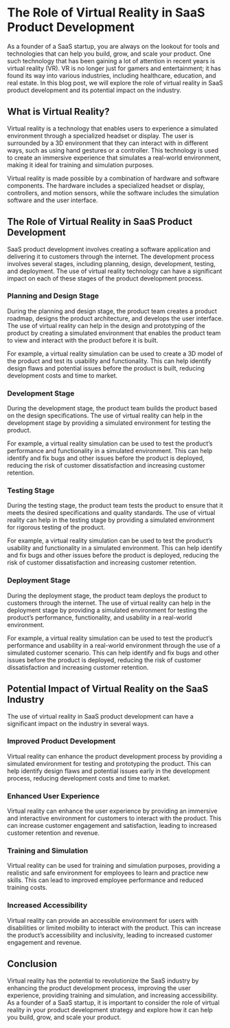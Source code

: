 # The Role of Virtual Reality in SaaS Product Development

As a founder of a SaaS startup, you are always on the lookout for tools and technologies that can help you build, grow, and scale your product. One such technology that has been gaining a lot of attention in recent years is virtual reality (VR). VR is no longer just for gamers and entertainment; it has found its way into various industries, including healthcare, education, and real estate. In this blog post, we will explore the role of virtual reality in SaaS product development and its potential impact on the industry.

## What is Virtual Reality?

Virtual reality is a technology that enables users to experience a simulated environment through a specialized headset or display. The user is surrounded by a 3D environment that they can interact with in different ways, such as using hand gestures or a controller. This technology is used to create an immersive experience that simulates a real-world environment, making it ideal for training and simulation purposes.

Virtual reality is made possible by a combination of hardware and software components. The hardware includes a specialized headset or display, controllers, and motion sensors, while the software includes the simulation software and the user interface.

## The Role of Virtual Reality in SaaS Product Development

SaaS product development involves creating a software application and delivering it to customers through the internet. The development process involves several stages, including planning, design, development, testing, and deployment. The use of virtual reality technology can have a significant impact on each of these stages of the product development process.

### Planning and Design Stage

During the planning and design stage, the product team creates a product roadmap, designs the product architecture, and develops the user interface. The use of virtual reality can help in the design and prototyping of the product by creating a simulated environment that enables the product team to view and interact with the product before it is built.

For example, a virtual reality simulation can be used to create a 3D model of the product and test its usability and functionality. This can help identify design flaws and potential issues before the product is built, reducing development costs and time to market.

### Development Stage

During the development stage, the product team builds the product based on the design specifications. The use of virtual reality can help in the development stage by providing a simulated environment for testing the product.

For example, a virtual reality simulation can be used to test the product’s performance and functionality in a simulated environment. This can help identify and fix bugs and other issues before the product is deployed, reducing the risk of customer dissatisfaction and increasing customer retention.

### Testing Stage

During the testing stage, the product team tests the product to ensure that it meets the desired specifications and quality standards. The use of virtual reality can help in the testing stage by providing a simulated environment for rigorous testing of the product.

For example, a virtual reality simulation can be used to test the product’s usability and functionality in a simulated environment. This can help identify and fix bugs and other issues before the product is deployed, reducing the risk of customer dissatisfaction and increasing customer retention.

### Deployment Stage

During the deployment stage, the product team deploys the product to customers through the internet. The use of virtual reality can help in the deployment stage by providing a simulated environment for testing the product’s performance, functionality, and usability in a real-world environment.

For example, a virtual reality simulation can be used to test the product’s performance and usability in a real-world environment through the use of a simulated customer scenario. This can help identify and fix bugs and other issues before the product is deployed, reducing the risk of customer dissatisfaction and increasing customer retention.

## Potential Impact of Virtual Reality on the SaaS Industry

The use of virtual reality in SaaS product development can have a significant impact on the industry in several ways.

### Improved Product Development

Virtual reality can enhance the product development process by providing a simulated environment for testing and prototyping the product. This can help identify design flaws and potential issues early in the development process, reducing development costs and time to market.

### Enhanced User Experience

Virtual reality can enhance the user experience by providing an immersive and interactive environment for customers to interact with the product. This can increase customer engagement and satisfaction, leading to increased customer retention and revenue.

### Training and Simulation

Virtual reality can be used for training and simulation purposes, providing a realistic and safe environment for employees to learn and practice new skills. This can lead to improved employee performance and reduced training costs.

### Increased Accessibility

Virtual reality can provide an accessible environment for users with disabilities or limited mobility to interact with the product. This can increase the product’s accessibility and inclusivity, leading to increased customer engagement and revenue.

## Conclusion

Virtual reality has the potential to revolutionize the SaaS industry by enhancing the product development process, improving the user experience, providing training and simulation, and increasing accessibility. As a founder of a SaaS startup, it is important to consider the role of virtual reality in your product development strategy and explore how it can help you build, grow, and scale your product.